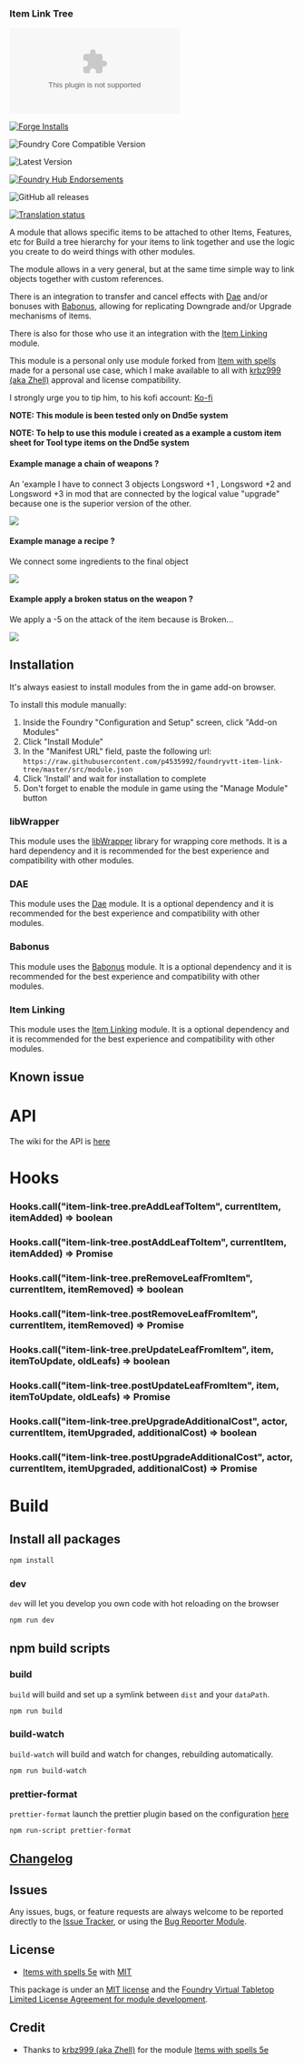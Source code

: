 ### Item Link Tree

![Latest Release Download Count](https://img.shields.io/github/downloads/p4535992/foundryvtt-item-link-tree/latest/module.zip?color=2b82fc&label=DOWNLOADS&style=for-the-badge)

[![Forge Installs](https://img.shields.io/badge/dynamic/json?label=Forge%20Installs&query=package.installs&suffix=%25&url=https%3A%2F%2Fforge-vtt.com%2Fapi%2Fbazaar%2Fpackage%2Fitem-link-tree&colorB=006400&style=for-the-badge)](https://forge-vtt.com/bazaar#package=item-link-tree)

![Foundry Core Compatible Version](https://img.shields.io/badge/dynamic/json.svg?url=https%3A%2F%2Fraw.githubusercontent.com%2Fp4535992%2Ffoundryvtt-item-link-tree%2Fmaster%2Fsrc%2Fmodule.json&label=Foundry%20Version&query=$.compatibility.verified&colorB=orange&style=for-the-badge)

![Latest Version](https://img.shields.io/badge/dynamic/json.svg?url=https%3A%2F%2Fraw.githubusercontent.com%2Fp4535992%2Ffoundryvtt-item-link-tree%2Fmaster%2Fsrc%2Fmodule.json&label=Latest%20Release&prefix=v&query=$.version&colorB=red&style=for-the-badge)

[![Foundry Hub Endorsements](https://img.shields.io/endpoint?logoColor=white&url=https%3A%2F%2Fwww.foundryvtt-hub.com%2Fwp-json%2Fhubapi%2Fv1%2Fpackage%2Fitem-link-tree%2Fshield%2Fendorsements&style=for-the-badge)](https://www.foundryvtt-hub.com/package/item-link-tree/)

![GitHub all releases](https://img.shields.io/github/downloads/p4535992/foundryvtt-item-link-tree/total?style=for-the-badge)

[![Translation status](https://weblate.foundryvtt-hub.com/widgets/item-link-tree/-/287x66-black.png)](https://weblate.foundryvtt-hub.com/engage/item-link-tree/)

A module that allows specific items to be attached to other Items, Features, etc  for Build a tree hierarchy for your items to link together and use the logic you create to do weird things with other modules.

The module allows in a very general, but at the same time simple way to link objects together with custom references.

There is an integration to transfer and cancel effects with [Dae](https://foundryvtt.com/packages/dae) and/or bonuses with [Babonus](https://foundryvtt.com/packages/babonus), allowing for replicating Downgrade and/or Upgrade mechanisms of items.

There is also for those who use it an integration with the [Item Linking](https://foundryvtt.com/packages/item-linking) module.

This module is a personal only use module forked from [Item with spells](https://github.com/krbz999/foundryvtt-item-link-tree) made for a personal use case, which I make available to all with [krbz999 (aka Zhell)](https://github.com/krbz999/) approval and license compatibility.

I strongly urge you to tip him, to his kofi account: [Ko-fi](https://ko-fi.com/zhell)

**NOTE: This module is been tested only on Dnd5e system**

**NOTE: To help to use this module i created as a example a custom item sheet for Tool type items on the Dnd5e system**

#### Example manage a chain of weapons ?

An 'example I have to connect 3 objects Longsword +1 , Longsword +2 and Longsword +3 in mod that are connected by the logical value "upgrade" because one is the superior version of the other.

![](wiki/exampe_superior.gif)

#### Example manage a recipe ?

We connect some ingredients to the final object

![](wiki/example_recipe.gif)

#### Example apply a broken status on the weapon ?

We apply a -5 on the attack of the item because is Broken...

![](wiki/example_broken_condition.gif)

## Installation

It's always easiest to install modules from the in game add-on browser.

To install this module manually:
1.  Inside the Foundry "Configuration and Setup" screen, click "Add-on Modules"
2.  Click "Install Module"
3.  In the "Manifest URL" field, paste the following url:
`https://raw.githubusercontent.com/p4535992/foundryvtt-item-link-tree/master/src/module.json`
4.  Click 'Install' and wait for installation to complete
5.  Don't forget to enable the module in game using the "Manage Module" button

### libWrapper

This module uses the [libWrapper](https://github.com/ruipin/fvtt-lib-wrapper) library for wrapping core methods. It is a hard dependency and it is recommended for the best experience and compatibility with other modules.

### DAE

This module uses the [Dae](https://foundryvtt.com/packages/dae) module. It is a optional dependency and it is recommended for the best experience and compatibility with other modules.

### Babonus

This module uses the [Babonus](https://foundryvtt.com/packages/babonus) module. It is a optional  dependency and it is recommended for the best experience and compatibility with other modules.

### Item Linking

This module uses the [Item Linking](https://foundryvtt.com/packages/item-linking) module. It is a optional  dependency and it is recommended for the best experience and compatibility with other modules.


## Known issue

# API

The wiki for the API is [here](wiki/api.md)

# Hooks

### Hooks.call("item-link-tree.preAddLeafToItem", currentItem, itemAdded) => boolean

### Hooks.call("item-link-tree.postAddLeafToItem", currentItem, itemAdded) => Promise<void>


### Hooks.call("item-link-tree.preRemoveLeafFromItem", currentItem, itemRemoved) => boolean

### Hooks.call("item-link-tree.postRemoveLeafFromItem", currentItem, itemRemoved) => Promise<void>


### Hooks.call("item-link-tree.preUpdateLeafFromItem", item, itemToUpdate, oldLeafs) => boolean

### Hooks.call("item-link-tree.postUpdateLeafFromItem", item, itemToUpdate, oldLeafs) => Promise<void>


### Hooks.call("item-link-tree.preUpgradeAdditionalCost", actor, currentItem, itemUpgraded, additionalCost) => boolean

### Hooks.call("item-link-tree.postUpgradeAdditionalCost", actor, currentItem, itemUpgraded, additionalCost) => Promise<void>


# Build

## Install all packages

```bash
npm install
```

### dev

`dev` will let you develop you own code with hot reloading on the browser

```bash
npm run dev
```

## npm build scripts

### build

`build` will build and set up a symlink between `dist` and your `dataPath`.

```bash
npm run build
```

### build-watch

`build-watch` will build and watch for changes, rebuilding automatically.

```bash
npm run build-watch
```

### prettier-format

`prettier-format` launch the prettier plugin based on the configuration [here](./.prettierrc)

```bash
npm run-script prettier-format
```

## [Changelog](./CHANGELOG.md)

## Issues

Any issues, bugs, or feature requests are always welcome to be reported directly to the [Issue Tracker](https://github.com/p4535992/foundryvtt-item-link-tree/issues), or using the [Bug Reporter Module](https://foundryvtt.com/packages/bug-reporter/).

## License

- [Items with spells 5e](https://github.com/krbz999/foundryvtt-item-link-tree) with [MIT](https://github.com/krbz999/foundryvtt-item-link-tree/blob/master/LICENSE)

This package is under an [MIT license](LICENSE) and the [Foundry Virtual Tabletop Limited License Agreement for module development](https://foundryvtt.com/article/license/).

## Credit

- Thanks to [krbz999 (aka Zhell)](https://github.com/krbz999/) for the module [Items with spells 5e](https://github.com/krbz999/foundryvtt-item-link-tree)
